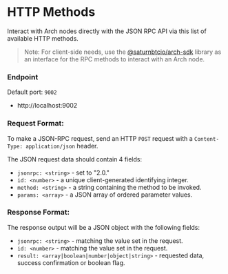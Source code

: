 # HTTP Methods

Interact with Arch nodes directly with the JSON RPC API via this list of available HTTP methods.
 
> Note: For client-side needs, use the [@saturnbtcio/arch-sdk] library as an interface for the RPC methods to interact with an Arch node.

### Endpoint
Default port: `9002`
- http://localhost:9002

### Request Format:
To make a JSON-RPC request, send an HTTP `POST` request with a `Content-Type: application/json` header. 

The JSON request data should contain 4 fields:
- `jsonrpc: <string>` - set to "2.0."
- `id: <number>` - a unique client-generated identifying integer.
- `method: <string>` - a string containing the method to be invoked.
- `params: <array>` - a JSON array of ordered parameter values.

### Response Format:
The response output will be a JSON object with the following fields:
- `jsonrpc: <string>` - matching the value set in the request.
- `id: <number>` - matching the value set in the request.
- `result: <array|boolean|number|object|string>` - requested data, success confirmation or boolean flag.

<!-- External -->
[@saturnbtcio/arch-sdk]: https://www.npmjs.com/package/@saturnbtcio/arch-sdk
